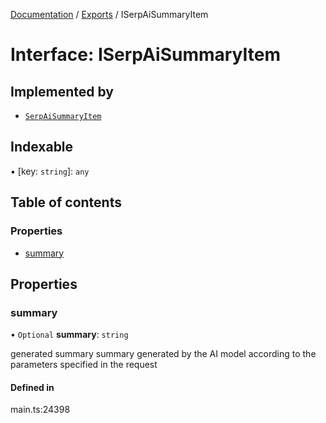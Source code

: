 [Documentation](../README.md) / [Exports](../modules.md) / ISerpAiSummaryItem

# Interface: ISerpAiSummaryItem

## Implemented by

- [`SerpAiSummaryItem`](../classes/SerpAiSummaryItem.md)

## Indexable

▪ [key: `string`]: `any`

## Table of contents

### Properties

- [summary](ISerpAiSummaryItem.md#summary)

## Properties

### summary

• `Optional` **summary**: `string`

generated summary
summary generated by the AI model according to the parameters specified in the request

#### Defined in

main.ts:24398
